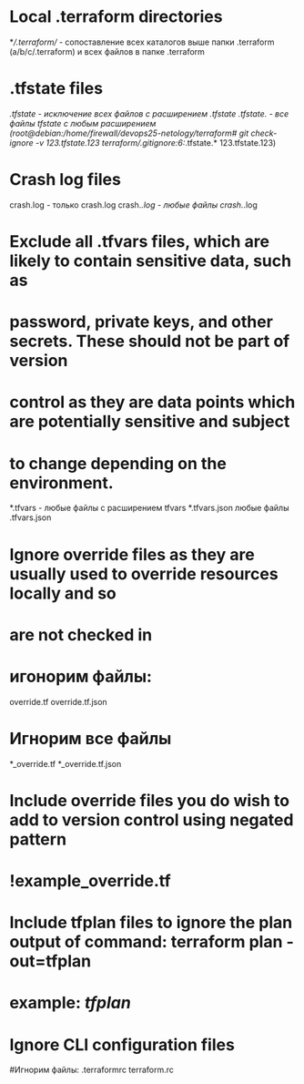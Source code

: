 # Local .terraform directories
**/.terraform/* - сопоставление всех каталогов выше папки .terraform (a/b/c/.terraform) и всех файлов в папке .terraform

# .tfstate files
*.tfstate - исключение всех файлов с расширением .tfstate
*.tfstate.* - все файлы tfstate с любым расширением (root@debian:/home/firewall/devops25-netology/terraform# git check-ignore -v 123.tfstate.123 terraform/.gitignore:6:*.tfstate.*      123.tfstate.123)

# Crash log files
crash.log - только crash.log
crash.*.log - любые файлы crash.*.log

# Exclude all .tfvars files, which are likely to contain sensitive data, such as
# password, private keys, and other secrets. These should not be part of version
# control as they are data points which are potentially sensitive and subject
# to change depending on the environment.
*.tfvars - любые файлы с расширением tfvars
*.tfvars.json любые файлы .tfvars.json

# Ignore override files as they are usually used to override resources locally and so
# are not checked in
# игонорим файлы:
override.tf
override.tf.json
# Игнорим все файлы 
*_override.tf
*_override.tf.json

# Include override files you do wish to add to version control using negated pattern
# !example_override.tf

# Include tfplan files to ignore the plan output of command: terraform plan -out=tfplan
# example: *tfplan*

# Ignore CLI configuration files
#Игнорим файлы:
.terraformrc
terraform.rc
